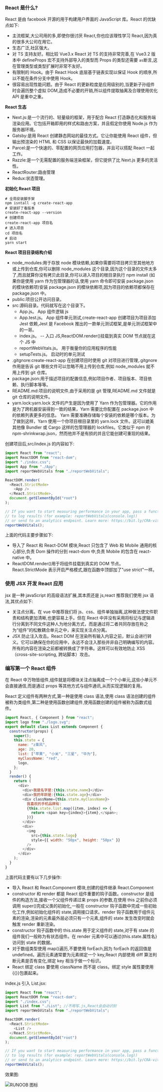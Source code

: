 ### React 是什么?

React 是由 facebook 开源的用于构建用户界面的 JavaScript 库。React 的优缺点如下:

- 主流框架,大公司用的多,即使你很讨厌 React,你也应该理性学习 React,因为真的很多大公司在用它。
- 生态广泛,社区强大。
- 对 TS 支持友好。相比较 Vue3.x React 对 TS 的支持非常完善,在 Vue3.2 版本中 defineProps 宏不支持外部导入的类型而 Props 的类型还需要 `as`断言,这在管理类型或类型扩展时非常不友好。
- 有限制的 Hook。由于 React Hook 底层基于链表实现以保证 Hook 的顺序,所以不能在条件分支中使用 Hook。
- 很容易出现性能问题。由于 React 的更新粒度是应用级别的,当更新子孙组件时会遍历整个虚拟 DOM,造成不必要的开销,所以组件提取抽离及合理使用优化 API 是重中之重。

**React 生态**

- Next.js:是一个流行的、轻量级的框架，用于配合 React 打造静态化和服务端渲染应用。它包括开箱即用的样式和路由方案，并且假定你使用 Node.js 作为服务器环境。
- Gatsby:是用 React 创建静态网站的最佳方式。它让你能使用 React 组件，但输出预渲染的 HTML 和 CSS 以保证最快的加载速度。
- Parcel:是一个快速的、零配置的网页应用打包器，并且可以搭配 React 一起工作。
- Razzle:是一个无需配置的服务端渲染框架，但它提供了比 Next.js 更多的灵活性。
- ReactRouter:路由管理
- Redux:状态管理。

**初始化 React 项目**

```shell
# 全局安装脚手架
npm isntall -g create-react-app
# 安装好了看版本
create-react-app --version
# 创建项目
create-react-app 项目名
# 进入项目
cd 项目名
# 启动
yarn start
```

**React 项目目录结构介绍**

- node_modules:用于存放 node 模块依赖,如果你需要将项目拷贝至其他地方或上传到仓库,你可以删除 node_modules 这个目录,因为这个目录的文件太多了,而且就算你没有拷贝此目录,你可以进入项目的根目录执行 npm install (如果你是使用 yarn 作为包管理器的话,使用 yarn 命令即可安装 package.json 的模块依赖项)安装 package.json 的模块依赖项,因为项目的依赖项都保存在 package.json 中。
- public:项目公开访问目录。
- src:源码目录。代码就写在这个目录下。
  - App.js。 App 组件逻辑 js
  - App.test.js。 App 组件单元测试,create-react-app 创建项目为项目添加 Jest 依赖,Jest 是 Facebook 推出的一款单元测试框架,是单元测试框架中的一哥。
  - index.js。 -- 入口 JS,ReactDOM.render()挂载到真实 DOM 节点就在这个 JS 中
  - reportWebVitals.js。 用于衡量你的应用程序的性能
  - setupTests.js。 启动时的单元测试
- .gitgnore:create-react-app 在创建项目时使用 git 对项目进行管理,.gitgnore 作用是告诉 git 哪些文件可以忽略不用上传到仓库,例如 node_modules 就不用上传到 git 仓库。
- package.json:用于描述项目的配置信息,例如项目作者、项目版本、项目依赖、执行脚本等等。
- README.md:项目的说明文件,由于采用的是 git 管理,README.md 文件就是 git 仓库的说明文件。
- yarn.lock:yarn.lock 文件的产生是因为使用了 Yarn 作为包管理器。它的作用是为了跨机器安装得到一致的结果，Yarn 需要比你配置在 package.json 中的依赖列表更多的信息。 Yarn 需要准确存储每个安装的依赖是哪个版本。为了做到这样，Yarn 使用一个你项目根目录里的 yarn.lock 文件。这可以媲美其他像 Bundler 或 Cargo 这样的包管理器的 lockfiles。它类似于 npm 的 npm-shrinkwrap.json，然而他并不是有损的并且它能创建可重现的结果。

创建项目后,src/index.js 的内容如下:

```js
import React from "react";
import ReactDOM from "react-dom";
import "./index.css";
import App from "./App";
import reportWebVitals from "./reportWebVitals";

ReactDOM.render(
  <React.StrictMode>
    <App />
  </React.StrictMode>,
  document.getElementById("root")
);

// If you want to start measuring performance in your app, pass a function
// to log results (for example: reportWebVitals(console.log))
// or send to an analytics endpoint. Learn more: https://bit.ly/CRA-vitals
reportWebVitals();
```

上面的代码主要步骤如下:

- 导入了 React 和 React-DOM 模块,React 只包含了 Web 和 Mobile 通用的核心部分,负责 Dom 操作的分到 react-dom 中,负责 Mobile 的包含在 react-native 中。
- ReactDOM.render()用于将组件挂载到真实的 DOM 节点。React.StrictMode 表示开启严格模式,跟在函数中顶部加了"use strict"一样。

### 使用 JSX 开发 React 应用

jsx 是一种 javaScript 的高级语法扩展,其本质还是 js,react 推荐我们使用 jsx 语法,其优点如下:

- 关注点分离。在 vue 中推荐我们将 js、css、组件单独抽离,这种做法使文件职责和结构更加清晰,也更容易上手。但在 React 中并没有采用将标记与逻辑进行分离到不同文件这种人为地分离方式，而是通过将二者共同存放在称之为“组件”的松散耦合单元之中，来实现关注点分离。
- JSX 防止注入攻击。React DOM 在渲染所有输入内容之前，默认会进行转义。它可以确保在你的应用中，永远不会注入那些并非自己明确编写的内容。所有的内容在渲染之前都被转换成了字符串。这样可以有效地防止 XSS（cross-site-scripting, 跨站脚本）攻击。

### 编写第一个 React 组件

在 React 中万物皆组件,组件就是将模块关注点抽离成一个个小单元,这些小单元不会直接通信,而是通过 props 等其他方式与组件通讯,从而实现逻辑的复用。

React 定义组件有两种方式,第一种是使用 class 语法,使用 class 语法创建的组件被称为类组件,第二种是使用函数创建组件,使用函数创建的组件被称为函数式组件。

```js
import React, { Component } from "react";
import logo from "./logo.svg";
export default class List extends Component {
  constructor(props) {
    super();
    this.state = {
      name: "z乘风",
      age: 20,
      list: ["苹果", "小米", "三星", "华为"],
      myClassName: "red",
      logo,
    };
  }
  render() {
    return (
      <div>
        <div>我是名字是:{this.state.name}</div>
        <div>我的年龄是:{this.state.age}</div>
        <div className={this.state.myClassName}>
          我喜欢的手机品牌有:
          {this.state.list.map((item, index) => {
            return <span key={index}>{item},</span>;
          })}
        </div>
        <div>
          <img
            src={this.state.logo}
            style={{ width: "50px", height: "50px" }}
          />
        </div>
      </div>
    );
  }
}
```

上面代码主要有以下几步操作:

- 导入 React 和 React.Component 模块,创建的组件继承 React.Component
- constructor 和 render 都是 React 组件重要的钩子函数。constructor 是组件的构造方法,接收一个父组件传递过来 props 的参数,在使用 this 之前你必须调用 super()完成父类的初始化,一般在 constructor 钩子函数中完成一些初始化工作,例如初始化组件的 state,调用接口请求。render 钩子函数用于组件元素的渲染,渲染的元素最外层必须只有一个元素,组件的 state 发生改变时就会触发 render 重新渲染。
- constructor 钩子函数中的 this.state 用于定义组件的 state,对于有 state 的组件我们一般称为有状态组件。在 render 元素中可以通过{this.state.属性名}访问到 state 的数据。
- 对于数组类型使用 map()遍历,不要使用 forEach,因为 forEach 的返回值是 undefined。遍历元素通常要为元素绑定一个 key,React 内部使用 diff 算法判断元素是否有变化,绑定 key 相当于做一个标识。
- React 绑定 class 要使用 className 而不是 class。绑定 style 属性要使用{{}}包裹起来。

index.js 引入 List.jsx:

```js
import React from "react";
import ReactDOM from "react-dom";
import "./index.css";
import List from "./List"; //不用写.js,React会自动识别
import reportWebVitals from "./reportWebVitals";

ReactDOM.render(
  <React.StrictMode>
    <List />
  </React.StrictMode>,
  document.getElementById("root")
);

// If you want to start measuring performance in your app, pass a function
// to log results (for example: reportWebVitals(console.log))
// or send to an analytics endpoint. Learn more: https://bit.ly/CRA-vitals
reportWebVitals();
```

效果图:

![RUNOOB 图标]()
